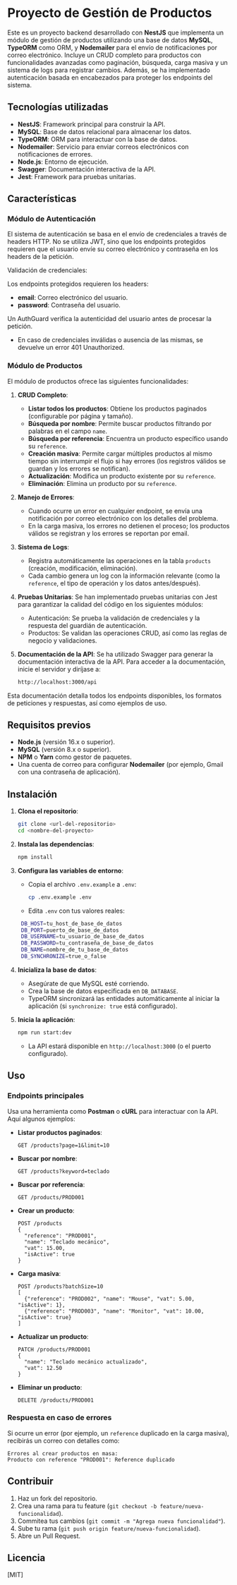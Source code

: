 # Proyecto de Gestión de Productos

Este es un proyecto backend desarrollado con **NestJS** que implementa un módulo de gestión de productos utilizando una base de datos **MySQL**, **TypeORM** como ORM, y **Nodemailer** para el envío de notificaciones por correo electrónico. Incluye un CRUD completo para productos con funcionalidades avanzadas como paginación, búsqueda, carga masiva y un sistema de logs para registrar cambios. Además, se ha implementado autenticación basada en encabezados para proteger los endpoints del sistema.

## Tecnologías utilizadas

- **NestJS**: Framework principal para construir la API.
- **MySQL**: Base de datos relacional para almacenar los datos.
- **TypeORM**: ORM para interactuar con la base de datos.
- **Nodemailer**: Servicio para enviar correos electrónicos con notificaciones de errores.
- **Node.js**: Entorno de ejecución.
- **Swagger**: Documentación interactiva de la API.
- **Jest**: Framework para pruebas unitarias.

## Características

### Módulo de Autenticación
El sistema de autenticación se basa en el envío de credenciales a través de headers HTTP. No se utiliza JWT, sino que los endpoints protegidos requieren que el usuario envíe su correo electrónico y contraseña en los headers de la petición.

Validación de credenciales:

Los endpoints protegidos requieren los headers:
- **email**: Correo electrónico del usuario.
- **password**: Contraseña del usuario.

Un AuthGuard verifica la autenticidad del usuario antes de procesar la petición.

- En caso de credenciales inválidas o ausencia de las mismas, se devuelve un error 401 Unauthorized.

### Módulo de Productos
El módulo de productos ofrece las siguientes funcionalidades:

1. **CRUD Completo**:
   - **Listar todos los productos**: Obtiene los productos paginados (configurable por página y tamaño).
   - **Búsqueda por nombre**: Permite buscar productos filtrando por palabras en el campo `name`.
   - **Búsqueda por referencia**: Encuentra un producto específico usando su `reference`.
   - **Creación masiva**: Permite cargar múltiples productos al mismo tiempo sin interrumpir el flujo si hay errores (los registros válidos se guardan y los errores se notifican).
   - **Actualización**: Modifica un producto existente por su `reference`.
   - **Eliminación**: Elimina un producto por su `reference`.

2. **Manejo de Errores**:
   - Cuando ocurre un error en cualquier endpoint, se envía una notificación por correo electrónico con los detalles del problema.
   - En la carga masiva, los errores no detienen el proceso; los productos válidos se registran y los errores se reportan por email.

3. **Sistema de Logs**:
   - Registra automáticamente las operaciones en la tabla `products` (creación, modificación, eliminación).
   - Cada cambio genera un log con la información relevante (como la `reference`, el tipo de operación y los datos antes/después).

4. **Pruebas Unitarias**:
  Se han implementado pruebas unitarias con Jest para garantizar la calidad del código en los siguientes módulos:
    - Autenticación: Se prueba la validación de credenciales y la respuesta del guardián de autenticación.
    - Productos: Se validan las operaciones CRUD, así como las reglas de negocio y validaciones.

5. **Documentación de la API**:
  Se ha utilizado Swagger para generar la documentación interactiva de la API. Para acceder a la documentación, inicie el servidor y diríjase a:
    ```bash
    http://localhost:3000/api
    ```

Esta documentación detalla todos los endpoints disponibles, los formatos de peticiones y respuestas, así como ejemplos de uso.

## Requisitos previos

- **Node.js** (versión 16.x o superior).
- **MySQL** (versión 8.x o superior).
- **NPM** o **Yarn** como gestor de paquetes.
- Una cuenta de correo para configurar **Nodemailer** (por ejemplo, Gmail con una contraseña de aplicación).

## Instalación

1. **Clona el repositorio**:
   ```bash
   git clone <url-del-repositorio>
   cd <nombre-del-proyecto>
   ```

2. **Instala las dependencias**:
   ```bash
   npm install
   ```

3. **Configura las variables de entorno**:
   - Copia el archivo `.env.example` a `.env`:
     ```bash
     cp .env.example .env
     ```
   - Edita `.env` con tus valores reales:
    ```bash
     DB_HOST=tu_host_de_base_de_datos
     DB_PORT=puerto_de_base_de_datos
     DB_USERNAME=tu_usuario_de_base_de_datos
     DB_PASSWORD=tu_contraseña_de_base_de_datos
     DB_NAME=nombre_de_tu_base_de_datos
     DB_SYNCHRONIZE=true_o_false
    ```

4. **Inicializa la base de datos**:
   - Asegúrate de que MySQL esté corriendo.
   - Crea la base de datos especificada en `DB_DATABASE`.
   - TypeORM sincronizará las entidades automáticamente al iniciar la aplicación (si `synchronize: true` está configurado).

5. **Inicia la aplicación**:
    ```bash
    npm run start:dev
    ```
   - La API estará disponible en `http://localhost:3000` (o el puerto configurado).

## Uso

### Endpoints principales
Usa una herramienta como **Postman** o **cURL** para interactuar con la API. Aquí algunos ejemplos:

- **Listar productos paginados**:
  ```
  GET /products?page=1&limit=10
  ```

- **Buscar por nombre**:
  ```
  GET /products?keyword=teclado
  ```

- **Buscar por referencia**:
  ```
  GET /products/PROD001
  ```

- **Crear un producto**:
  ```
  POST /products
  {
    "reference": "PROD001",
    "name": "Teclado mecánico",
    "vat": 15.00,
    "isActive": true
  }
  ```

- **Carga masiva**:
  ```
  POST /products?batchSize=10
  [
    {"reference": "PROD002", "name": "Mouse", "vat": 5.00, "isActive": 1},
    {"reference": "PROD003", "name": "Monitor", "vat": 10.00, "isActive": true}
  ]
  ```

- **Actualizar un producto**:
  ```
  PATCH /products/PROD001
  {
    "name": "Teclado mecánico actualizado",
    "vat": 12.50
  }
  ```

- **Eliminar un producto**:
  ```
  DELETE /products/PROD001
  ```

### Respuesta en caso de errores
Si ocurre un error (por ejemplo, un `reference` duplicado en la carga masiva), recibirás un correo con detalles como:
```
Errores al crear productos en masa:
Producto con reference "PROD001": Reference duplicado
```

## Contribuir

1. Haz un fork del repositorio.
2. Crea una rama para tu feature (`git checkout -b feature/nueva-funcionalidad`).
3. Commitea tus cambios (`git commit -m "Agrega nueva funcionalidad"`).
4. Sube tu rama (`git push origin feature/nueva-funcionalidad`).
5. Abre un Pull Request.

## Licencia

[MIT]
